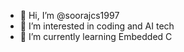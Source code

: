 - 👋 Hi, I’m @soorajcs1997
- 👀 I’m interested in coding and AI tech
- 🌱 I’m currently learning Embedded C


<!---
soorajcs1997/soorajcs1997 is a ✨ special ✨ repository because its `README.md` (this file) appears on your GitHub profile.
You can click the Preview link to take a look at your changes.
--->
